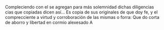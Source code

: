 Compleciendo con el se agregan para más solemnidad dichas diligencias cias que copiadas dicen así... Es copia de sus originales de que doy fe, y el comprecciente a virtud y corroboración de las mismas o forra: Que do corta de aborro y libertad en cormio alexesado A